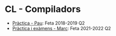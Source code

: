 # CL - Compiladors

- [Pràctica - Pau](https://github.com/Artagok/CL-Practica): Feta 2018-2019 Q2
- [Pràctica i exàmens - Marc](https://gitlab.com/m-canals/gei/-/tree/main/CL): Feta 2021-2022 Q2

